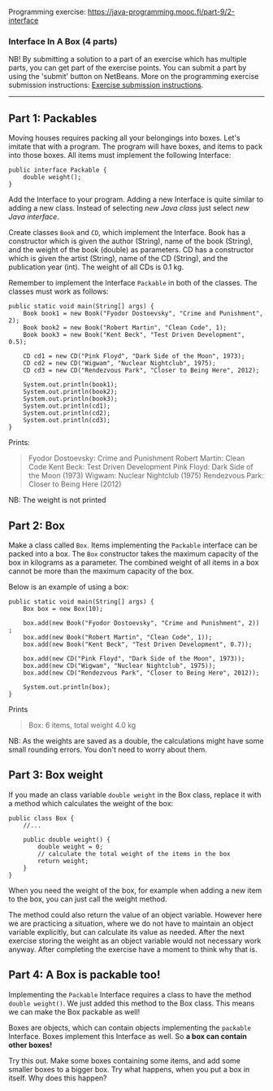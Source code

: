 Programming exercise: https://java-programming.mooc.fi/part-9/2-interface

### Interface In A Box (4 parts)


NB! By submitting a solution to a part of an exercise which has multiple parts, you can get part of the exercise points. You can submit a part by using the 'submit' button on NetBeans. More on the programming exercise submission instructions: [Exercise submission instructions](https://www.mooc.fi/en/installation/netbeans).

* * *

Part 1: Packables
---------

Moving houses requires packing all your belongings into boxes. Let's imitate that with a program. The program will have boxes, and items to pack into those boxes. All items must implement the following Interface:

    public interface Packable {
        double weight();
    }

Add the Interface to your program. Adding a new Interface is quite similar to adding a new class. Instead of selecting _new Java class_ just select _new Java interface_.

Create classes `Book` and `CD`, which implement the Interface. Book has a constructor which is given the author (String), name of the book (String), and the weight of the book (double) as parameters. CD has a constructor which is given the artist (String), name of the CD (String), and the publication year (int). The weight of all CDs is 0.1 kg.

Remember to implement the Interface `Packable` in both of the classes. The classes must work as follows:

    public static void main(String[] args) {
        Book book1 = new Book("Fyodor Dostoevsky", "Crime and Punishment", 2);
        Book book2 = new Book("Robert Martin", "Clean Code", 1);
        Book book3 = new Book("Kent Beck", "Test Driven Development", 0.5);
    
        CD cd1 = new CD("Pink Floyd", "Dark Side of the Moon", 1973);
        CD cd2 = new CD("Wigwam", "Nuclear Nightclub", 1975);
        CD cd3 = new CD("Rendezvous Park", "Closer to Being Here", 2012);
    
        System.out.println(book1);
        System.out.println(book2);
        System.out.println(book3);
        System.out.println(cd1);
        System.out.println(cd2);
        System.out.println(cd3);
    }

Prints:

> Fyodor Dostoevsky: Crime and Punishment 
> Robert Martin: Clean Code
> Kent Beck: Test Driven Development 
> Pink Floyd: Dark Side of the Moon (1973) 
> Wigwam: Nuclear Nightclub (1975) 
> Rendezvous Park: Closer to Being Here (2012)

NB: The weight is not printed

Part 2: Box
---

Make a class called `Box`. Items implementing the `Packable` interface can be packed into a box. The `Box` constructor takes the maximum capacity of the box in kilograms as a parameter. The combined weight of all items in a box cannot be more than the maximum capacity of the box.

Below is an example of using a box:

    public static void main(String[] args) {
        Box box = new Box(10);
    
        box.add(new Book("Fyodor Dostoevsky", "Crime and Punishment", 2)) ;
        box.add(new Book("Robert Martin", "Clean Code", 1));
        box.add(new Book("Kent Beck", "Test Driven Development", 0.7));
    
        box.add(new CD("Pink Floyd", "Dark Side of the Moon", 1973));
        box.add(new CD("Wigwam", "Nuclear Nightclub", 1975));
        box.add(new CD("Rendezvous Park", "Closer to Being Here", 2012));
    
        System.out.println(box);
    }

Prints


> Box: 6 items, total weight 4.0 kg

NB: As the weights are saved as a double, the calculations might have some small rounding errors. You don't need to worry about them.

Part 3: Box weight
----------

If you made an class variable `double weight` in the Box class, replace it with a method which calculates the weight of the box:

    public class Box {
        //...
    
        public double weight() {
            double weight = 0;
            // calculate the total weight of the items in the box
            return weight;
        }
    }

When you need the weight of the box, for example when adding a new item to the box, you can just call the weight method.

The method could also return the value of an object variable. However here we are practicing a situation, where we do not have to maintain an object variable explicitly, but can calculate its value as needed. After the next exercise storing the weight as an object variable would not necessary work anyway. After completing the exercise have a moment to think why that is.

Part 4: A Box is packable too!
----------------------

Implementing the `Packable` Interface requires a class to have the method `double weight()`. We just added this method to the Box class. This means we can make the Box packable as well!

Boxes are objects, which can contain objects implementing the `packable` Interface. Boxes implement this Interface as well. So **a box can contain other boxes!**

Try this out. Make some boxes containing some items, and add some smaller boxes to a bigger box. Try what happens, when you put a box in itself. Why does this happen?